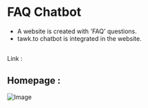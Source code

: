 # FAQ Chatbot

- A website is created with 'FAQ' questions.
- tawk.to chatbot is integrated in the website.

##
Link : 

##
## Homepage :
![Image](https://user-images.githubusercontent.com/80042740/115549963-eb4f5000-a2c6-11eb-995b-99a386401ee5.png)
